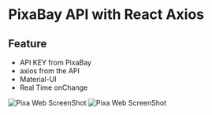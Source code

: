 # PixaBay API with React Axios

## Feature

- API KEY from PixaBay
- axios from the API
- Material-UI 
- Real Time onChange

![Pixa Web ScreenShot](/assets/photo.png?raw=true "Optional Title")
![Pixa Web ScreenShot](/assets/zoomin.png?raw=true "Optional Title")